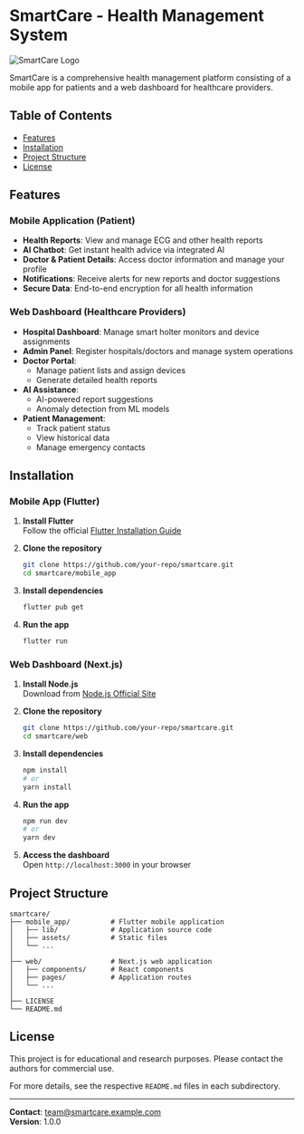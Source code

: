 # SmartCare - Health Management System

![SmartCare Logo](https://via.placeholder.com/150) <!-- Replace with actual logo -->

SmartCare is a comprehensive health management platform consisting of a mobile app for patients and a web dashboard for healthcare providers.

## Table of Contents
- [Features](#features)
- [Installation](#installation)
- [Project Structure](#project-structure)
- [License](#license)

## Features

### Mobile Application (Patient)
- **Health Reports**: View and manage ECG and other health reports
- **AI Chatbot**: Get instant health advice via integrated AI
- **Doctor & Patient Details**: Access doctor information and manage your profile
- **Notifications**: Receive alerts for new reports and doctor suggestions
- **Secure Data**: End-to-end encryption for all health information

### Web Dashboard (Healthcare Providers)
- **Hospital Dashboard**: Manage smart holter monitors and device assignments
- **Admin Panel**: Register hospitals/doctors and manage system operations
- **Doctor Portal**: 
  - Manage patient lists and assign devices
  - Generate detailed health reports
- **AI Assistance**: 
  - AI-powered report suggestions
  - Anomaly detection from ML models
- **Patient Management**: 
  - Track patient status
  - View historical data
  - Manage emergency contacts

## Installation

### Mobile App (Flutter)

1. **Install Flutter**  
   Follow the official [Flutter Installation Guide](https://flutter.dev/docs/get-started/install)

2. **Clone the repository**
   ```bash
   git clone https://github.com/your-repo/smartcare.git
   cd smartcare/mobile_app
   ```

3. **Install dependencies**
   ```bash
   flutter pub get
   ```

4. **Run the app**
   ```bash
   flutter run
   ```

### Web Dashboard (Next.js)

1. **Install Node.js**  
   Download from [Node.js Official Site](https://nodejs.org/)

2. **Clone the repository**
   ```bash
   git clone https://github.com/your-repo/smartcare.git
   cd smartcare/web
   ```

3. **Install dependencies**
   ```bash
   npm install
   # or
   yarn install
   ```

4. **Run the app**
   ```bash
   npm run dev
   # or
   yarn dev
   ```

5. **Access the dashboard**  
   Open `http://localhost:3000` in your browser

## Project Structure

```
smartcare/
├── mobile_app/          # Flutter mobile application
│   ├── lib/             # Application source code
│   ├── assets/          # Static files
│   └── ...              
│
├── web/                 # Next.js web application
│   ├── components/      # React components
│   ├── pages/           # Application routes
│   └── ...              
│
├── LICENSE
└── README.md
```

## License

This project is for educational and research purposes. Please contact the authors for commercial use.

For more details, see the respective `README.md` files in each subdirectory.

---

**Contact**: team@smartcare.example.com  
**Version**: 1.0.0
